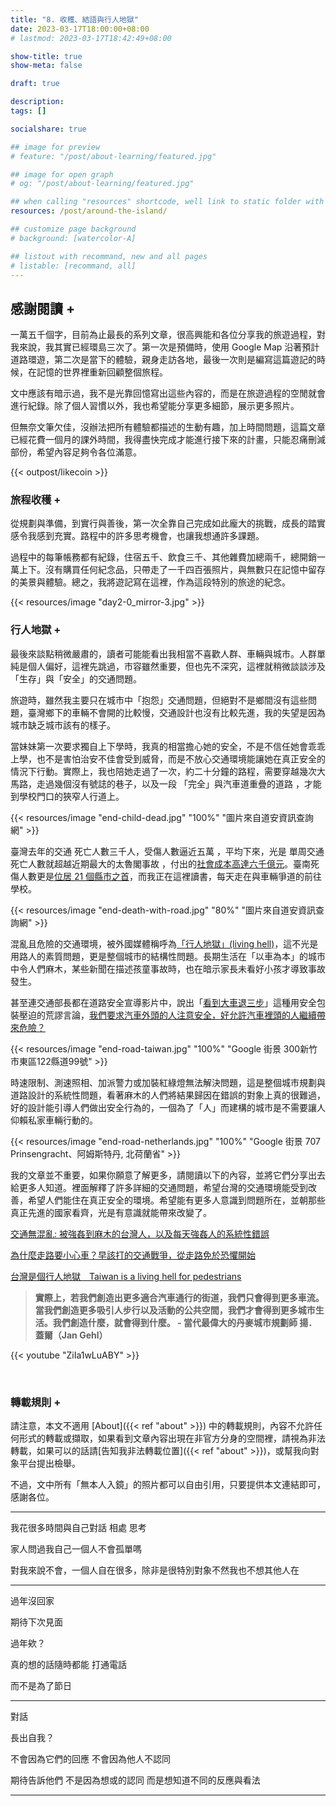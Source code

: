 ```yaml
---
title: "8. 收穫、結語與行人地獄"
date: 2023-03-17T18:00:00+08:00
# lastmod: 2023-03-17T18:42:49+08:00

show-title: true
show-meta: false

draft: true

description:
tags: []

socialshare: true

## image for preview
# feature: "/post/about-learning/featured.jpg"

## image for open graph
# og: "/post/about-learning/featured.jpg"

## when calling "resources" shortcode, well link to static folder with this path 
resources: /post/around-the-island/

## customize page background
# background: [watercolor-A] 

## listout with recommand, new and all pages
# listable: [recommand, all]
---
```


<!--more-->

<!-- &nbsp; -->

<!-- [text]({ ref "relpath" })。 -->

## 感謝閱讀 +

一萬五千個字，目前為止最長的系列文章，很高興能和各位分享我的旅遊過程，對我來說，我其實已經環島三次了。第一次是預備時，使用 Google Map 沿著預計道路環遊，第二次是當下的體驗，親身走訪各地，最後一次則是編寫這篇遊記的時候，在記憶的世界裡重新回顧整個旅程。

文中應該有暗示過，我不是光靠回憶寫出這些內容的，而是在旅遊過程的空閒就會進行紀錄。除了個人習慣以外，我也希望能分享更多細節，展示更多照片。

但無奈文筆欠佳，沒辦法把所有體驗都描述的生動有趣，加上時間問題，這篇文章已經花費一個月的課外時間，我得盡快完成才能進行接下來的計畫，只能忍痛刪減部份，希望內容足夠令各位滿意。

{{< outpost/likecoin >}}

### 旅程收穫 +

從規劃與準備，到實行與善後，第一次全靠自己完成如此龐大的挑戰，成長的踏實感令我感到充實。路程中的許多思考機會，也讓我想通許多課題。

過程中的每筆帳務都有紀錄，住宿五千、飲食三千、其他雜費加總兩千，總開銷一萬上下。沒有購買任何紀念品，只帶走了一千四百張照片，與無數只在記憶中留存的美景與體驗。總之，我將遊記寫在這裡，作為這段特別的旅途的紀念。

{{< resources/image "day2-0_mirror-3.jpg"  >}}

### 行人地獄 +

最後來談點稍微嚴肅的，讀者可能能看出我相當不喜歡人群、車輛與城市。人群單純是個人偏好，這裡先跳過，市容雖然重要，但也先不深究，這裡就稍微談談涉及「生存」與「安全」的交通問題。

旅遊時，雖然我主要只在城市中「抱怨」交通問題，但絕對不是鄉間沒有這些問題，臺灣鄉下的車輛不會開的比較慢，交通設計也沒有比較先進，我的失望是因為城市缺乏城市該有的樣子。

當妹妹第一次要求獨自上下學時，我真的相當擔心她的安全，不是不信任她會乖乖上學，也不是害怕治安不佳會受到威脅，而是不放心交通環境能讓她在真正安全的情況下行動。實際上，我也陪她走過了一次，約二十分鐘的路程，需要穿越幾次大馬路，走過幾個沒有號誌的巷子，以及一段 <r> 「完全」與汽車道重疊的道路 </r> ，才能到學校門口的狹窄人行道上。

{{< resources/image "end-child-dead.jpg" "100%" "圖片來自道安資訊查詢網" >}}

臺灣去年的交通 <r> 死亡人數三千人，受傷人數逼近五萬 </r> ，平均下來，光是 <r> 單周交通死亡人數就超越近期最大的太魯閣事故 </r> ，付出的[社會成本高達六千億元](https://www.cna.com.tw/news/aipl/202110080163.aspx)。臺南死傷人數更是[位居 21 個縣市之首](https://roadsafety.tw/Dashboard/Custom?type=%E7%B8%A3%E5%B8%82%E6%AF%8F%E5%8D%81%E8%90%AC%E4%BA%BA%E6%AD%BB(%E5%82%B7)%E6%95%B8)，而我正在這裡讀書，每天走在與車輛爭道的前往學校。

{{< resources/image "end-death-with-road.jpg" "80%" "圖片來自道安資訊查詢網" >}}

<!-- https://www.instagram.com/p/B3T0ZRRiepg/ -->

混亂且危險的交通環境，被外國媒體稱呼為[「行人地獄」(living hell)](https://edition.cnn.com/travel/article/taiwan-traffic-war-tourism-intl-hnk/index.html)，這不光是用路人的素質問題，更是整個城市的結構性問題。長期生活在「以車為本」的城市中令人們麻木，某些新聞在描述孩童事故時，也在暗示家長未看好小孩才導致事故發生。

甚至連交通部長都在道路安全宣導影片中，說出「[看到大車退三步](https://youtu.be/w4t8ytdIiBk?t=180)」這種用安全包裝壓迫的荒謬言論，[我們要求汽車外頭的人注意安全，好允許汽車裡頭的人繼續帶來危險？](https://www.facebook.com/taiwanisalivinghellforpedestrians/posts/pfbid02DMRuUNwiPf4QqssAKdHNPuYB78zfk1boNiJjruo6CHeomEjpdc6pebcKJTy9SiUZl)

{{< resources/image "end-road-taiwan.jpg" "100%" "Google 街景 300新竹市東區122縣道99號" >}}

時速限制、測速照相、加派警力或加裝紅綠燈無法解決問題，這是整個城市規劃與道路設計的系統性問題，看著麻木的人們將結果歸因在錯誤的對象上真的很難過，好的設計能引導人們做出安全行為的，一個為了「人」而建構的城市是不需要讓人仰賴私家車輛行動的。

{{< resources/image "end-road-netherlands.jpg" "100%" "Google 街景 707 Prinsengracht、阿姆斯特丹, 北荷蘭省" >}}

我的文章並不重要，如果你願意了解更多，請閱讀以下的內容，並將它們分享出去給更多人知道。裡面解釋了許多詳細的交通問題，希望台灣的交通環境能受到改善，希望人們能住在真正安全的環境。希望能有更多人意識到問題所在，並朝那些真正先進的國家看齊，光是有意識就能帶來改變了。

[交通無混亂: 被強姦到麻木的台灣人，以及每天強姦人的系統性錯誤](https://home.gamer.com.tw/artwork.php?sn=5520745) 

[為什麼走路要小心車？早該打的交通戰爭，從走路免於恐懼開始](https://home.gamer.com.tw/artwork.php?sn=5580281)

[台灣是個行人地獄＿Taiwan is a living hell for pedestrians](https://www.facebook.com/taiwanisalivinghellforpedestrians/)

> <b>實際上，若我們創造出更多適合汽車通行的街道，我們只會得到更多車流。當我們創造更多吸引人步行以及活動的公共空間，我們才會得到更多城市生活。我們創造什麼，就會得到什麼。 - 當代最偉大的丹麥城市規劃師 揚．蓋爾（Jan Gehl）</b>

{{< youtube "ZiIa1wLuABY" >}}

&nbsp;

<!-- https://www.facebook.com/taiwanisalivinghellforpedestrians/posts/pfbid02u6CbciWYYNNGqQPJCxKJatZvdpQtaQQLobyWjbpfmqv1JHFgRzFR7AR72QZ3RoqPl -->

<!-- https://www.facebook.com/taiwanisalivinghellforpedestrians/posts/pfbid0HUPBxGqrwFG4oz9Kb856Hp3ak7YgsRuV4oZVKAb4BRtq2w43XQaWZg5AzidM2yopl -->


### 轉載規則 +

請注意，本文不適用 [About]({{< ref "about" >}}) 中的轉載規則，內容不允許任何形式的轉載或擷取，如果看到文章內容出現在非官方分身的空間裡，請視為非法轉載，如果可以的話請[告知我非法轉載位置]({{< ref "about" >}})，或幫我向對象平台提出檢舉。

不過，文中所有「無本人入鏡」的照片都可以自由引用，只要提供本文連結即可，感謝各位。

---

我花很多時間與自己對話 相處 思考

家人問過我自己一個人不會孤單嗎

對我來說不會，一個人自在很多，除非是很特別對象不然我也不想其他人在

---

過年沒回家

期待下次見面

過年欸？

真的想的話隨時都能 打通電話

而不是為了節日

---

對話

長出自我？

不會因為它們的回應 不會因為他人不認同

期待告訴他們 不是因為想或的認同 而是想知道不同的反應與看法

---

